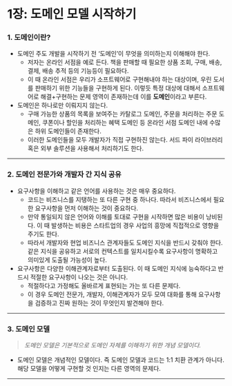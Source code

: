 # 1장: 도메인 모델 시작하기

### 1. 도메인이란?

- 도메인 주도 개발을 시작하기 전 ‘도메인’이 무엇을 의미하는지 이해해야 한다.
    - 저자는 온라인 서점을 예로 든다. 책을 판매할 때 필요한 상품 조회, 구매, 배송, 결제, 배송 추적 등의 기능등이 필요하다.
    - 이 때 온라인 서점은 우리가 소프트웨어로 구현해내야 하는 대상이며, 우린 도서를 판매하기 위한 기능들을 구현하게 된다. 이렇듯 특정 대상에 대해서 소프트웨어로 해결+구현하는 문제 영역이 존재하는데 이를 **도메인**이라고 부른다.
- 도메인은 하나로만 이뤄지지 않는다.
    - 구매 가능한 상품의 목록을 보여주는 카탈로그 도메인, 주문을 처리하는 주문 도메인, 쿠폰이나 할인을 처리하는 혜택 도메인 등 온라인 서점 도메인 내에 수많은 하위 도메인들이 존재한다.
    - 이러한 도메인들을 모두 개발자가 직접 구현하진 않는다. 서드 파이 라이브러리 혹은 외부 솔루션을 사용해서 처리하기도 한다.

---

### 2. 도메인 전문가와 개발자 간 지식 공유

- 요구사항을 이해하고 같은 언어를 사용하는 것은 매우 중요하다.
    - 코드는 비즈니스를 지탱하는 또 다른 구현 중 하나다. 따라서 비즈니스에서 필요한 요구사항을 먼저 이해하는 것이 중요하다.
    - 만약 통일되지 않은 언어와 이해를 토대로 구현을 시작하면 많은 비용이 낭비된다. 이 때 발생하는 비용은 스타트업의 경우 사업의 흥망에 직접적으로 영향을 주기도 한다.
    - 따라서 개발자와 현업 비즈니스 관계자들도 도메인 지식을 반드시 갖춰야 한다. 같은 지식을 공유하고 서로의 컨텍스트를 일치시킬수록 요구사항이 명확하고 의미있게 도출될 가능성이 높다.
- 요구사항은 다양한 이해관계자로부터 도출된다. 이 때 도메인 지식에 능숙하다고 반드시 적절한 요구사항이 나오는 것은 아니다.
    - 적절하다고 가정해도 올바르게 표현되는 가는 또 다른 문제다.
    - 이 경우 도메인 전문가, 개발자, 이해관계자가 모두 모여 대화를 통해 요구사항을 검증하고 진짜 원하는 것이 무엇인지 발견해야 한다.

---

### 3. 도메인 모델

> *도메인 모델은 기본적으로 도메인 자체를 이해하기 위한 개념 모델이다.*
> 
- 도메인 모델은 개념적인 모델이다. 즉 도메인 모델과 코드는 1:1 치환 관계가 아니다. 해당 모델을 어떻게 구현할 것 인지는 다른 영역의 문제다.

---